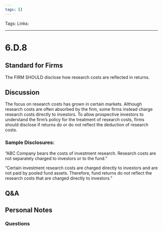 ```yaml
---
tags: []
---
```

Tags:
Links: 
___
# 6.D.8
## Standard for Firms
The FIRM SHOULD disclose how research costs are reflected in returns.
## Discussion
The focus on research costs has grown in certain markets. Although research costs are often absorbed by the firm, some firms instead charge research costs directly to investors. To allow prospective investors to understand the firm’s policy for the treatment of research costs, firms should disclose if returns do or do not reflect the deduction of research costs.
### Sample Disclosures:
“ABC Company bears the costs of investment research. Research costs are not separately charged to investors or to the fund.”

“Certain investment research costs are charged directly to investors and are not paid by pooled fund assets. Therefore, fund returns do not reflect the research costs that are charged directly to investors.”
## Q&A

## Personal Notes

### Questions